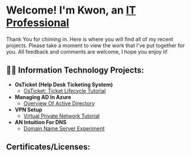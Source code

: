 <h1>Welcome! I'm Kwon, an <a href="https://linkedin.com/in/raekwon-brant95">IT Professional</a></h1>

Thank You for chiming in. Here is where you will find all of my recent projects. Please take a moment to view the work that I've put together for you.
All feedback and comments are welcome, I hope you enjoy it!

<h2>👨‍💻 Information Technology Projects:</h2>

- <b>OsTicket (Help Desk Ticketing System)</b>
  - [OsTicket: Ticket Lifecycle Tutorial](https://github.com/Mrhosendove/ticket-lifecycle)
- <b>Managing AD In Azure</b>
  - [Overview Of Active Directory](https://github.com/Mrhosendove/admanagement)
- <b>VPN Setup</b>
  - [Virtual Private Network Tutorial](https://github.com/Mrhosendove/Vpnsetup-protocols)
- <b>AN Intuition For DNS</b>
  - [Domain Name Server Experiment](https://github.com//Mrhosendove/dnsdemo)
 
<h2> Certificates/Licenses:</h2>

